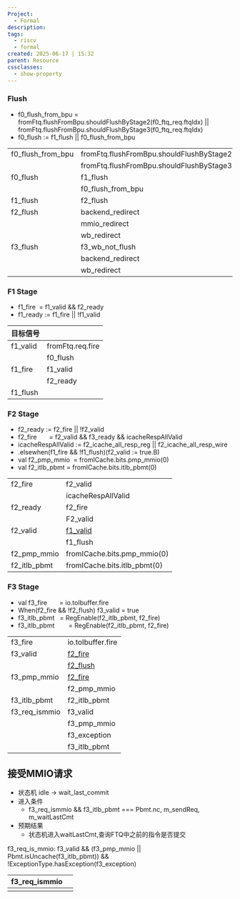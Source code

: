 ```yaml
---
Project:
  - Formal
description:
tags:
  - riscv
  - formal
created: 2025-06-17 | 15:32
parent: Resource
cssclasses:
  - show-property
---
```

### Flush
- f0_flush_from_bpu = fromFtq.flushFromBpu.shouldFlushByStage2(f0_ftq_req.ftqIdx) || fromFtq.flushFromBpu.shouldFlushByStage3(f0_ftq_req.ftqIdx)
- f0_flush   := f1_flush || f0_flush_from_bpu

|                   |                                                             |
| ----------------- | ----------------------------------------------------------- |
| f0_flush_from_bpu | fromFtq.flushFromBpu.shouldFlushByStage2(f0_ftq_req.ftqIdx) |
|                   | fromFtq.flushFromBpu.shouldFlushByStage3(f0_ftq_req.ftqIdx) |
| f0_flush          | f1_flush                                                    |
|                   | f0_flush_from_bpu                                           |
| f1_flush          | f2_flush                                                    |
| f2_flush          | backend_redirect                                            |
|                   | mmio_redirect                                               |
|                   | wb_redirect                                                 |
| f3_flush          | f3_wb_not_flush                                             |
|                   | backend_redirect                                            |
|                   | wb_redirect                                                 |

### F1 Stage
- f1_fire  = f1_valid && f2_ready
- f1_ready := f1_fire || !f1_valid

| 目标信号     |                  |
| -------- | ---------------- |
| f1_valid | fromFtq.req.fire |
|          | f0_flush         |
| f1_fire  | f1_valid         |
|          | f2_ready         |
| f1_flush |                  |

### F2 Stage
- f2_ready := f2_fire || !f2_valid
- f2_fire       = f2_valid && f3_ready && icacheRespAllValid
- icacheRespAllValid := f2_icache_all_resp_reg || f2_icache_all_resp_wire
- .elsewhen(f1_fire && !f1_flush)(f2_valid := true.B)
- val f2_pmp_mmio  = fromICache.bits.pmp_mmio(0)
- val f2_itlb_pbmt = fromICache.bits.itlb_pbmt(0)

|              |                                                                                                                                                                                                                                                                                   |
| ------------ | --------------------------------------------------------------------------------------------------------------------------------------------------------------------------------------------------------------------------------------------------------------------------------- |
| f2_fire      | f2_valid                                                                                                                                                                                                                                                                          |
|              | icacheRespAllValid                                                                                                                                                                                                                                                                |
| f2_ready     | f2_fire                                                                                                                                                                                                                                                                           |
|              | F2_valid                                                                                                                                                                                                                                                                          |
| f2_valid     | [f1_valid](onenote:#IFU&section-id={B7C10C32-37C8-6449-BB78-4CAD67732C3C}&page-id={861CD0E9-6713-5C43-AB2D-A8EE746B5205}&object-id={64EBB9C4-DB6F-D649-ABD6-A10D3C6F7825}&5D&base-path=https://zl834-my.sharepoint.com/personal/fangyy_zl834_onmicrosoft_com/Documents/验证/前端.one) |
|              | f1_flush                                                                                                                                                                                                                                                                          |
| f2_pmp_mmio  | fromICache.bits.pmp_mmio(0)                                                                                                                                                                                                                                                       |
| f2_itlb_pbmt | fromICache.bits.itlb_pbmt(0)                                                                                                                                                                                                                                                      |

### F3 Stage
- val f3_fire       = io.toIbuffer.fire
- When(f2_fire && !f2_flush) f3_valid = true
- f3_itlb_pbmt   = RegEnable(f2_itlb_pbmt, f2_fire)
- f3_itlb_pbmt        = RegEnable(f2_itlb_pbmt, f2_fire)

|   |   |
|---|---|
|f3_fire|io.toIbuffer.fire|
|f3_valid|[f2_fire](onenote:#IFU&section-id={B7C10C32-37C8-6449-BB78-4CAD67732C3C}&page-id={861CD0E9-6713-5C43-AB2D-A8EE746B5205}&object-id={85D5C91A-CAC2-1A40-BA6F-9B2B8B79D140}&2F&base-path=https://zl834-my.sharepoint.com/personal/fangyy_zl834_onmicrosoft_com/Documents/验证/前端.one)|
||[f2_flush](onenote:#IFU&section-id={B7C10C32-37C8-6449-BB78-4CAD67732C3C}&page-id={861CD0E9-6713-5C43-AB2D-A8EE746B5205}&object-id={2FD9BB4B-DB67-544A-B6C2-7590362A21B8}&C2&base-path=https://zl834-my.sharepoint.com/personal/fangyy_zl834_onmicrosoft_com/Documents/验证/前端.one)|
|f3_pmp_mmio|[f2_fire](onenote:#IFU&section-id={B7C10C32-37C8-6449-BB78-4CAD67732C3C}&page-id={861CD0E9-6713-5C43-AB2D-A8EE746B5205}&object-id={85D5C91A-CAC2-1A40-BA6F-9B2B8B79D140}&DD&base-path=https://zl834-my.sharepoint.com/personal/fangyy_zl834_onmicrosoft_com/Documents/验证/前端.one)|
||f2_pmp_mmio|
|f3_itlb_pbmt|f2_itlb_pbmt|
|f3_req_ismmio|f3_valid|
||f3_pmp_mmio|
||f3_exception|
||f3_itlb_pbmt|
## 接受MMIO请求
- 状态机 idle -> wait_last_commit
- 进入条件
	- f3_req_ismmio && f3_itlb_pbmt === Pbmt.nc, m_sendReq, m_waitLastCmt
- 预期结果
	- 状态机进入waitLastCmt,查询FTQ中之前的指令是否提交

f3_req_is_mmio: f3_valid && (f3_pmp_mmio || Pbmt.isUncache(f3_itlb_pbmt)) && !ExceptionType.hasException(f3_exception)

| f3_req_ismmio |     |
| ------------- | --- |
|               |     |
